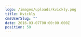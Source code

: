 ```yaml
---
logo: /images/uploads/kvickly.png
title: Kvickly
cmsUserSlug: ""
date: 2016-03-07T00:00:00.000Z
position: 50
---
```


